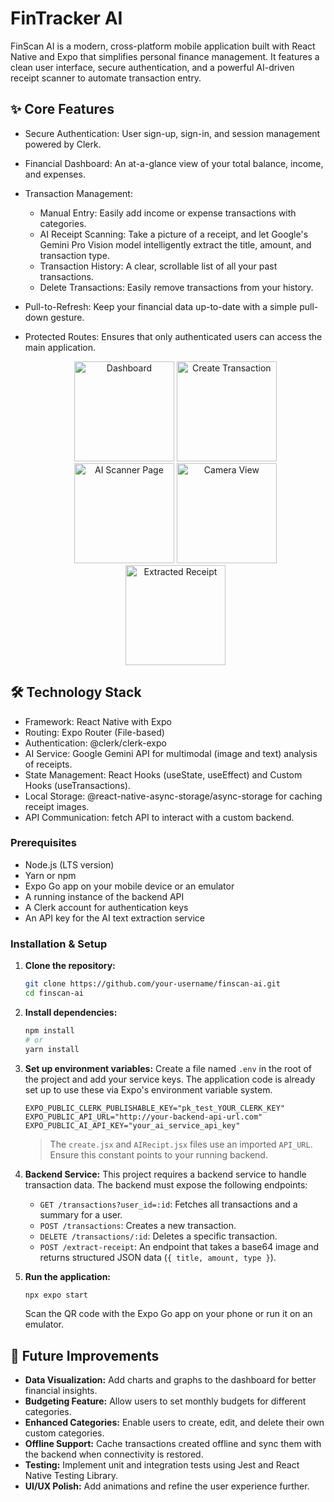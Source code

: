 # FinTracker AI
FinScan AI is a modern, cross-platform mobile application built with React Native and Expo that simplifies personal finance management. It features a clean user interface, secure authentication, and a powerful AI-driven receipt scanner to automate transaction entry.

## ✨ Core Features
- Secure Authentication: User sign-up, sign-in, and session management powered by Clerk.
- Financial Dashboard: An at-a-glance view of your total balance, income, and expenses.
- Transaction Management:
    - Manual Entry: Easily add income or expense transactions with categories.
    - AI Receipt Scanning: Take a picture of a receipt, and let Google's Gemini Pro Vision model intelligently extract the title, amount, and transaction type.
    - Transaction History: A clear, scrollable list of all your past transactions.
    - Delete Transactions: Easily remove transactions from your history.
- Pull-to-Refresh: Keep your financial data up-to-date with a simple pull-down gesture.
- Protected Routes: Ensures that only authenticated users can access the main application.

  <p align="center">
  <img src="https://github.com/user-attachments/assets/f75c34e6-2bcf-4c64-af1a-c9419046599a" alt="Dashboard" width="160"/>
  <img src="https://github.com/user-attachments/assets/842010eb-a80d-4240-ae15-355483cefaa1" alt="Create Transaction" width="160"/>
  <img src="https://github.com/user-attachments/assets/f17406f9-4372-473b-8f58-675f6df17ecf" alt="AI Scanner Page" width="160"/>
  <img src="https://github.com/user-attachments/assets/5eb29aac-792d-40a3-a790-860c1360c3ed" alt="Camera View" width="160"/>
  <img src="https://github.com/user-attachments/assets/04c73922-8317-4ae1-bf2a-e8775589f699" alt="Extracted Receipt" width="160"/>
</p>



  ## 🛠️ Technology Stack
- Framework: React Native with Expo
- Routing: Expo Router (File-based)
- Authentication: @clerk/clerk-expo
- AI Service: Google Gemini API for multimodal (image and text) analysis of receipts.
- State Management: React Hooks (useState, useEffect) and Custom Hooks (useTransactions).
- Local Storage: @react-native-async-storage/async-storage for caching receipt images.
- API Communication: fetch API to interact with a custom backend.

### Prerequisites

*   Node.js (LTS version)
*   Yarn or npm
*   Expo Go app on your mobile device or an emulator
*   A running instance of the backend API
*   A Clerk account for authentication keys
*   An API key for the AI text extraction service

### Installation & Setup

1.  **Clone the repository:**
    ```bash
    git clone https://github.com/your-username/finscan-ai.git
    cd finscan-ai
    ```

2.  **Install dependencies:**
    ```bash
    npm install
    # or
    yarn install
    ```

3.  **Set up environment variables:**
    Create a file named `.env` in the root of the project and add your service keys. The application code is already set up to use these via Expo's environment variable system.

    ```
    EXPO_PUBLIC_CLERK_PUBLISHABLE_KEY="pk_test_YOUR_CLERK_KEY"
    EXPO_PUBLIC_API_URL="http://your-backend-api-url.com"
    EXPO_PUBLIC_AI_API_KEY="your_ai_service_api_key" 
    ```
    > The `create.jsx` and `AIRecipt.jsx` files use an imported `API_URL`. Ensure this constant points to your running backend.

4.  **Backend Service:**
    This project requires a backend service to handle transaction data. The backend must expose the following endpoints:
    *   `GET /transactions?user_id=:id`: Fetches all transactions and a summary for a user.
    *   `POST /transactions`: Creates a new transaction.
    *   `DELETE /transactions/:id`: Deletes a specific transaction.
    *   `POST /extract-receipt`: An endpoint that takes a base64 image and returns structured JSON data (`{ title, amount, type }`).

5.  **Run the application:**
    ```bash
    npx expo start
    ```
    Scan the QR code with the Expo Go app on your phone or run it on an emulator.

## 🔮 Future Improvements

*   **Data Visualization:** Add charts and graphs to the dashboard for better financial insights.
*   **Budgeting Feature:** Allow users to set monthly budgets for different categories.
*   **Enhanced Categories:** Enable users to create, edit, and delete their own custom categories.
*   **Offline Support:** Cache transactions created offline and sync them with the backend when connectivity is restored.
*   **Testing:** Implement unit and integration tests using Jest and React Native Testing Library.
*   **UI/UX Polish:** Add animations and refine the user experience further.
